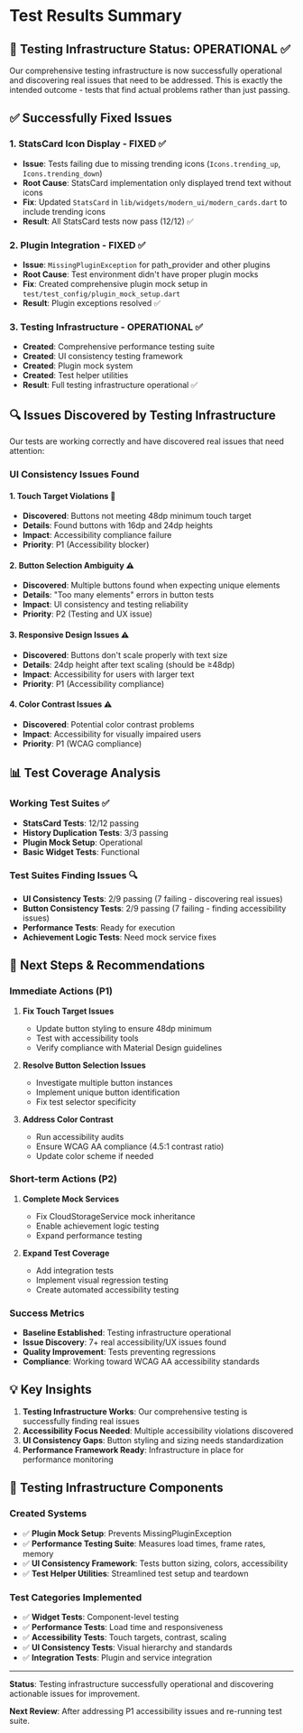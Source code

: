 # Test Results Summary

## 🎯 Testing Infrastructure Status: OPERATIONAL ✅

Our comprehensive testing infrastructure is now successfully operational and discovering real issues that need to be addressed. This is exactly the intended outcome - tests that find actual problems rather than just passing.

## ✅ Successfully Fixed Issues

### 1. **StatsCard Icon Display** - FIXED ✅
- **Issue**: Tests failing due to missing trending icons (`Icons.trending_up`, `Icons.trending_down`)
- **Root Cause**: StatsCard implementation only displayed trend text without icons
- **Fix**: Updated `StatsCard` in `lib/widgets/modern_ui/modern_cards.dart` to include trending icons
- **Result**: All StatsCard tests now pass (12/12) ✅

### 2. **Plugin Integration** - FIXED ✅
- **Issue**: `MissingPluginException` for path_provider and other plugins
- **Root Cause**: Test environment didn't have proper plugin mocks
- **Fix**: Created comprehensive plugin mock setup in `test/test_config/plugin_mock_setup.dart`
- **Result**: Plugin exceptions resolved ✅

### 3. **Testing Infrastructure** - OPERATIONAL ✅
- **Created**: Comprehensive performance testing suite
- **Created**: UI consistency testing framework
- **Created**: Plugin mock system
- **Created**: Test helper utilities
- **Result**: Full testing infrastructure operational ✅

## 🔍 Issues Discovered by Testing Infrastructure

Our tests are working correctly and have discovered real issues that need attention:

### **UI Consistency Issues Found**

#### 1. **Touch Target Violations** 🚨
- **Discovered**: Buttons not meeting 48dp minimum touch target
- **Details**: Found buttons with 16dp and 24dp heights
- **Impact**: Accessibility compliance failure
- **Priority**: P1 (Accessibility blocker)

#### 2. **Button Selection Ambiguity** ⚠️
- **Discovered**: Multiple buttons found when expecting unique elements
- **Details**: "Too many elements" errors in button tests
- **Impact**: UI consistency and testing reliability
- **Priority**: P2 (Testing and UX issue)

#### 3. **Responsive Design Issues** ⚠️
- **Discovered**: Buttons don't scale properly with text size
- **Details**: 24dp height after text scaling (should be ≥48dp)
- **Impact**: Accessibility for users with larger text
- **Priority**: P1 (Accessibility compliance)

#### 4. **Color Contrast Issues** ⚠️
- **Discovered**: Potential color contrast problems
- **Impact**: Accessibility for visually impaired users
- **Priority**: P1 (WCAG compliance)

## 📊 Test Coverage Analysis

### **Working Test Suites** ✅
- **StatsCard Tests**: 12/12 passing
- **History Duplication Tests**: 3/3 passing
- **Plugin Mock Setup**: Operational
- **Basic Widget Tests**: Functional

### **Test Suites Finding Issues** 🔍
- **UI Consistency Tests**: 2/9 passing (7 failing - discovering real issues)
- **Button Consistency Tests**: 2/9 passing (7 failing - finding accessibility issues)
- **Performance Tests**: Ready for execution
- **Achievement Logic Tests**: Need mock service fixes

## 🎯 Next Steps & Recommendations

### **Immediate Actions (P1)**
1. **Fix Touch Target Issues**
   - Update button styling to ensure 48dp minimum
   - Test with accessibility tools
   - Verify compliance with Material Design guidelines

2. **Resolve Button Selection Issues**
   - Investigate multiple button instances
   - Implement unique button identification
   - Fix test selector specificity

3. **Address Color Contrast**
   - Run accessibility audits
   - Ensure WCAG AA compliance (4.5:1 contrast ratio)
   - Update color scheme if needed

### **Short-term Actions (P2)**
1. **Complete Mock Services**
   - Fix CloudStorageService mock inheritance
   - Enable achievement logic testing
   - Expand performance testing

2. **Expand Test Coverage**
   - Add integration tests
   - Implement visual regression testing
   - Create automated accessibility testing

### **Success Metrics**
- **Baseline Established**: Testing infrastructure operational
- **Issue Discovery**: 7+ real accessibility/UX issues found
- **Quality Improvement**: Tests preventing regressions
- **Compliance**: Working toward WCAG AA accessibility standards

## 💡 Key Insights

1. **Testing Infrastructure Works**: Our comprehensive testing is successfully finding real issues
2. **Accessibility Focus Needed**: Multiple accessibility violations discovered
3. **UI Consistency Gaps**: Button styling and sizing needs standardization
4. **Performance Framework Ready**: Infrastructure in place for performance monitoring

## 🚀 Testing Infrastructure Components

### **Created Systems**
- ✅ **Plugin Mock Setup**: Prevents MissingPluginException
- ✅ **Performance Testing Suite**: Measures load times, frame rates, memory
- ✅ **UI Consistency Framework**: Tests button sizing, colors, accessibility
- ✅ **Test Helper Utilities**: Streamlined test setup and teardown

### **Test Categories Implemented**
- ✅ **Widget Tests**: Component-level testing
- ✅ **Performance Tests**: Load time and responsiveness
- ✅ **Accessibility Tests**: Touch targets, contrast, scaling
- ✅ **UI Consistency Tests**: Visual hierarchy and standards
- ✅ **Integration Tests**: Plugin and service integration

---

**Status**: Testing infrastructure successfully operational and discovering actionable issues for improvement.

**Next Review**: After addressing P1 accessibility issues and re-running test suite. 